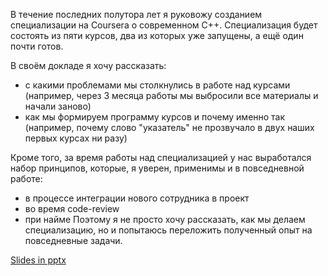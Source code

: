 В течение последних полутора лет я руковожу созданием специализации на Coursera о современном C++. Специализация будет состоять из пяти курсов, два из которых уже запущены, а ещё один почти готов.

В своём докладе я хочу рассказать:
* с какими проблемами мы столкнулись в работе над курсами (например, через 3 месяца работы мы выбросили все материалы и начали заново)
* как мы формируем программу курсов и почему именно так (например, почему слово "указатель" не прозвучало в двух наших первых курсах ни разу)

Кроме того, за время работы над специализацией у нас выработался набор принципов, которые, я уверен, применимы и в повседневной работе:
* в процессе интеграции нового сотрудника в проект
* во время code-review
* при найме
Поэтому я не просто хочу рассказать, как мы делаем специализацию, но и попытаюсь переложить полученный опыт на повседневные задачи.

<a href=http://cppconf.ru/talks/day-1/track-c/4.pptx>Slides in pptx</a>
